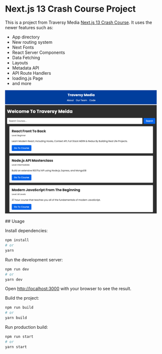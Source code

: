 # Next.js 13 Crash Course Project

This is a project from Traversy Media [Next.js 13 Crash Course](https://youtu.be/Y6KDk5iyrYE). It uses the newer features such as:

- App directory
- New routing system
- Next Fonts
- React Server Components
- Data Fetching
- Layouts
- Metadata API
- API Route Handlers
- loading.js Page
- and more

<img src="./public/screen.png" width="500">

## Usage

Install dependencies:

```bash
npm install
# or
yarn
```

Run the development server:

```bash
npm run dev
# or
yarn dev
```

Open [http://localhost:3000](http://localhost:3000) with your browser to see the result.

Build the project:

```bash
npm run build
# or
yarn build
```

Run production build:

```bash
npm run start
# or
yarn start
```

